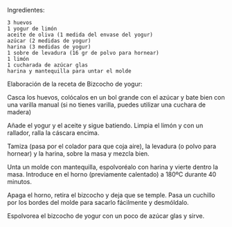 Ingredientes:

    3 huevos
    1 yogur de limón
    aceite de oliva (1 medida del envase del yogur)
    azúcar (2 medidas de yogur)
    harina (3 medidas de yogur)
    1 sobre de levadura (16 gr de polvo para hornear)
    1 limón
    1 cucharada de azúcar glas
    harina y mantequilla para untar el molde

Elaboración de la receta de Bizcocho de yogur:

Casca los huevos, colócalos en un bol grande con el azúcar y bate bien con una varilla manual (si no tienes varilla, puedes utilizar una cuchara de madera)

Añade el yogur y el aceite y sigue batiendo. Limpia el limón y con un rallador, ralla la cáscara encima.

Tamiza (pasa por el colador para que coja aire), la levadura (o polvo para hornear) y la harina, sobre la masa y mezcla bien.

Unta un molde con mantequilla, espolvoréalo con harina y vierte dentro la masa. Introduce en el horno (previamente calentado) a 180ºC durante 40 minutos.

Apaga el horno, retira el bizcocho y deja que se temple. Pasa un cuchillo por los bordes del molde para sacarlo fácilmente y desmóldalo.

Espolvorea el bizcocho de yogur con un poco de azúcar glas y sirve.